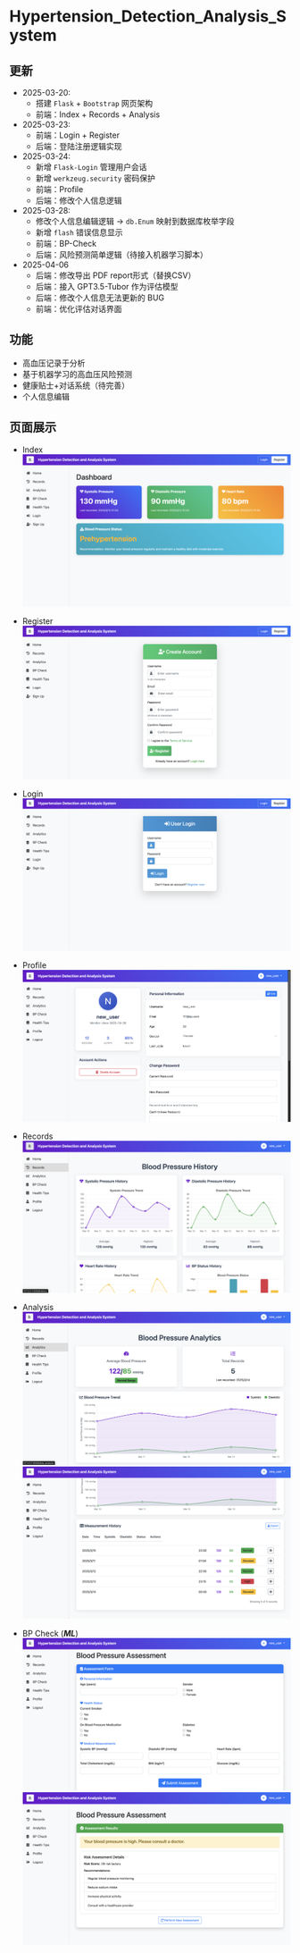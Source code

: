 # Hypertension_Detection_Analysis_System

## 更新
- 2025-03-20: 
  - 搭建 `Flask` + `Bootstrap` 网页架构
  - 前端：Index + Records + Analysis
- 2025-03-23:
  - 前端：Login + Register
  - 后端：登陆注册逻辑实现
- 2025-03-24:
  - 新增 `Flask-Login` 管理用户会话
  - 新增 `werkzeug.security` 密码保护
  - 前端：Profile
  - 后端：修改个人信息逻辑
- 2025-03-28:
  - 修改个人信息编辑逻辑 $\to$ `db.Enum` 映射到数据库枚举字段
  - 新增 `flash` 错误信息显示
  - 前端：BP-Check
  - 后端：风险预测简单逻辑（待接入机器学习脚本）
- 2025-04-06
  - 后端：修改导出 PDF report形式（替换CSV）
  - 后端：接入 GPT3.5-Tubor 作为评估模型
  - 后端：修改个人信息无法更新的 BUG
  - 前端：优化评估对话界面

## 功能
- 高血压记录于分析
- 基于机器学习的高血压风险预测
- 健康贴士+对话系统（待完善）
- 个人信息编辑

## 页面展示
- Index
![alt text](./.assert/image.png)

- Register
![alt text](./.assert/image2.png)

- Login
![alt text](./.assert/image3.png)

- Profile
![alt text](./.assert/image4.png)

- Records
![alt text](./.assert/image5.png)

- Analysis
![alt text](./.assert/image6.png)
![alt text](./.assert/image7.png)

- BP Check (***ML***)
![alt text](./.assert/image8.png)
![alt text](./.assert/image9.png)